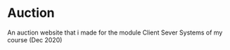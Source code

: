 # Auction
An auction website that i made for the module Client Sever Systems of my course (Dec 2020)
